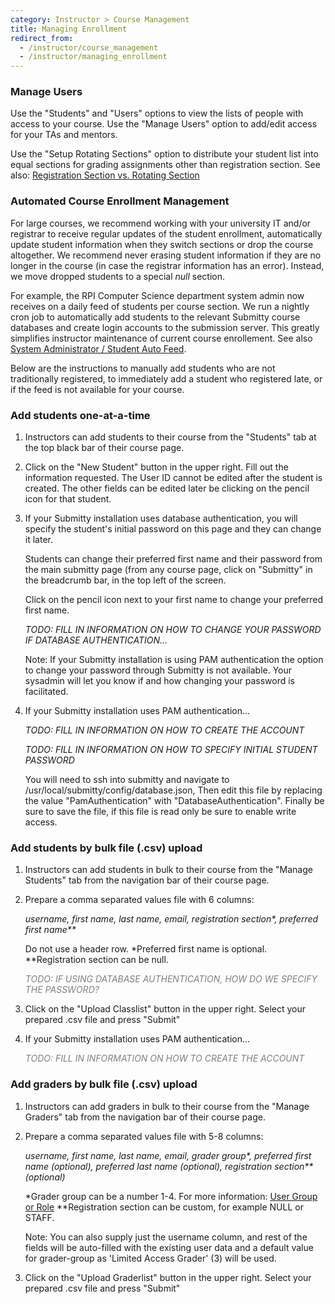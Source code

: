 ```yaml
---
category: Instructor > Course Management
title: Managing Enrollment
redirect_from:
  - /instructor/course_management
  - /instructor/managing_enrollment
---
```


### Manage Users

Use the "Students" and "Users" options to view the lists of people
with access to your course.  Use the "Manage Users" option to add/edit
access for your TAs and mentors.  

Use the "Setup Rotating Sections" option to distribute your student
list into equal sections for grading assignments other than
registration section.  See also:  [Registration Section vs. Rotating Section](create_edit_gradeable#grading-by-registration-section-or-rotating-section)


### Automated Course Enrollment Management

For large courses, we recommend working with your university IT and/or
registrar to receive regular updates of the student enrollment,
automatically update student information when they switch sections or
drop the course altogether.  We recommend never erasing student
information if they are no longer in the course (in case the registrar
information has an error).  Instead, we move dropped students to a
special _null_ section.

For example, the RPI Computer Science department system admin now
receives on a daily feed of students per course section.  We run a
nightly cron job to automatically add students to the relevant
Submitty course databases and create login accounts to the submission
server.  This greatly simplifies instructor maintenance of current
course enrollement.  See also [System Administrator / Student Auto
Feed](/sysadmin/student_auto_feed).

Below are the instructions to manually add students who are not
traditionally registered, to immediately add a student who registered
late, or if the feed is not available for your course.




### Add students one-at-a-time

1.  Instructors can add students to their course from the "Students"
    tab at the top black bar of their course page.

2.  Click on the "New Student" button in the upper right.  Fill out
    the information requested.  The User ID cannot be edited after the
    student is created.  The other fields can be edited later be
    clicking on the pencil icon for that student.

3.  If your Submitty installation uses database authentication, you will specify the
    student's initial password on this page and they can change it
    later.

    Students can change their preferred first name and their password
    from the main submitty page (from any course page, click on
    "Submitty" in the breadcrumb bar, in the top left of the screen.

    Click on the pencil icon next to your first name to change your
    preferred first name.

    _TODO: FILL IN INFORMATION ON HOW TO CHANGE YOUR PASSWORD IF
    DATABASE AUTHENTICATION..._

    Note: If your Submitty installation is using PAM authentication
    the option to change your password through Submitty is not
    available.  Your sysadmin will let you know if and how changing
    your password is facilitated.


4.  If your Submitty installation uses PAM authentication...

    _TODO: FILL IN INFORMATION ON HOW TO CREATE THE ACCOUNT_

    _TODO: FILL IN INFORMATION ON HOW TO SPECIFY INITIAL STUDENT PASSWORD_

    You will need to ssh into submitty and navigate to /usr/local/submitty/config/database.json,
    Then edit this file by replacing the value "PamAuthentication" with "DatabaseAuthentication".
    Finally be sure to save the file, if this file is read only be sure to enable write access.


### Add students by bulk file (.csv) upload

1.  Instructors can add students in bulk to their course from the
    "Manage Students" tab from the navigation bar of their course page.

2.  Prepare a comma separated values file with 6 columns:

    _username, first name, last name, email, registration section*, preferred first name**_

    Do not use a header row.
    *Preferred first name is optional.
    **Registration section can be null.

    <span style="color:grey">_TODO: IF USING DATABASE AUTHENTICATION, HOW DO WE SPECIFY THE PASSWORD?_</span>

3.  Click on the "Upload Classlist" button in the upper right.  Select
    your prepared .csv file and press "Submit"


4.  If your Submitty installation uses PAM authentication...

    <span style="color:grey">_TODO: FILL IN INFORMATION ON HOW TO CREATE THE ACCOUNT_</grey>


### Add graders by bulk file (.csv) upload

1.  Instructors can add graders in bulk to their course from the
    "Manage Graders" tab from the navigation bar of their course page.

2.  Prepare a comma separated values file with 5-8 columns:

    _username, first name, last name, email, grader group*, preferred first name (optional), preferred last name (optional), registration section** (optional)_

    *Grader group can be a number 1-4. For more information: [User Group or Role](https://submitty.org/sysadmin/user_access_level#user-group-or-role)
    **Registration section can be custom, for example NULL or STAFF.

    Note: You can also supply just the username column, and rest of the fields will be auto-filled with the existing user data and a default value for grader-group as 'Limited Access Grader' (3) will be used.

3.  Click on the "Upload Graderlist" button in the upper right. Select your prepared .csv file and press "Submit"


